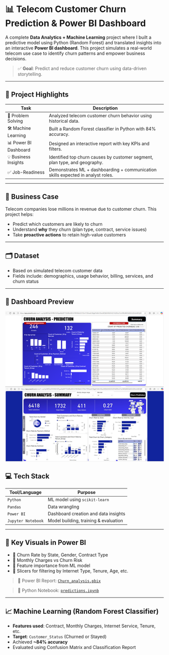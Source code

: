 # 📊 Telecom Customer Churn Prediction & Power BI Dashboard

A complete **Data Analytics + Machine Learning** project where I built a predictive model using Python (Random Forest) and translated insights into an interactive **Power BI dashboard**. This project simulates a real-world telecom use case to identify churn patterns and empower business decisions.

> ✅ **Goal**: Predict and reduce customer churn using data-driven storytelling.

---

## 🚀 Project Highlights

| Task                             | Description |
|----------------------------------|-------------|
| 🧠 Problem Solving               | Analyzed telecom customer churn behavior using historical data. |
| 🛠️ Machine Learning              | Built a Random Forest classifier in Python with 84% accuracy. |
| 📊 Power BI Dashboard           | Designed an interactive report with key KPIs and filters. |
| 💡 Business Insights             | Identified top churn causes by customer segment, plan type, and geography. |
| ✅ Job-Readiness                 | Demonstrates ML + dashboarding + communication skills expected in analyst roles. |

---

## 🧠 Business Case

Telecom companies lose millions in revenue due to customer churn. This project helps:

- Predict which customers are likely to churn
- Understand **why** they churn (plan type, contract, service issues)
- Take **proactive actions** to retain high-value customers

---

## 🗂️ Dataset

- Based on simulated telecom customer data
- Fields include: demographics, usage behavior, billing, services, and churn status

---
## 📸 Dashboard Preview

![Churn Dashboard](./churn_prediction.PNG)
![Churn Dashboard](./summary.jpg)

## 💻 Tech Stack

| Tool/Language    | Purpose                              |
|------------------|---------------------------------------|
| `Python`         | ML model using `scikit-learn`         |
| `Pandas`         | Data wrangling                       |
| `Power BI`       | Dashboard creation and data insights  |
| `Jupyter Notebook`| Model building, training & evaluation |

---

## 📌 Key Visuals in Power BI

- 🔹 Churn Rate by State, Gender, Contract Type  
- 🔹 Monthly Charges vs Churn Risk  
- 🔹 Feature importance from ML model  
- 🔹 Slicers for filtering by Internet Type, Tenure, Age, etc.  

> 📁 Power BI Report: [`Churn_analysis.pbix`](./churn_analysis.pbix)

> 📁 Python Notebook: [`predictions.ipynb`](./prediction/predictions.ipynb)

---

## 📈 Machine Learning (Random Forest Classifier)

- **Features used**: Contract, Monthly Charges, Internet Service, Tenure, etc.
- **Target**: `Customer_Status` (Churned or Stayed)
- Achieved **~84% accuracy**
- Evaluated using Confusion Matrix and Classification Report
